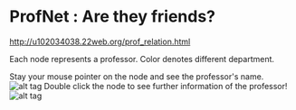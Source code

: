 # ProfNet : Are they friends?

http://u102034038.22web.org/prof_relation.html

Each node represents a professor. Color denotes different department.

Stay your mouse pointer on the node and see the professor's name.
![alt tag](https://scontent-tpe1-1.xx.fbcdn.net/v/t31.0-8/17835012_1445903975474572_5280206670495278169_o.jpg?oh=b3060dccaacb8af0fee803ce98f4d32e&oe=598FF4CA)
Double click the node to see further information of the professor!
![alt tag](https://scontent-tpe1-1.xx.fbcdn.net/v/t31.0-8/17636777_1445902458808057_265512404741467810_o.jpg?oh=682093600be2f9eeaccecaecb4f187d7&oe=5955F080)

